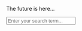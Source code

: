 The future is here...
<div class="search-content">
    <div class="search-content__inner-wrap">
        <input type="text" id="search" class="search-input" tabindex="-1" placeholder="Enter your search term..." />
        <div id="results" class="results">
    </div>
</div>
